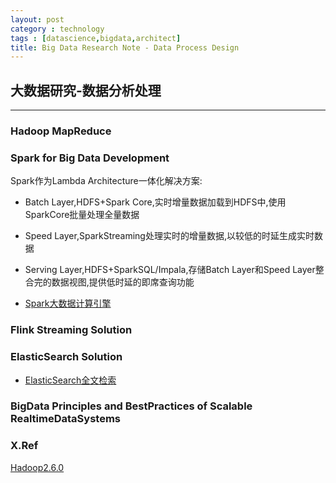 ```yaml
---
layout: post
category : technology
tags : [datascience,bigdata,architect]
title: Big Data Research Note - Data Process Design
---
```


## 大数据研究-数据分析处理
------------------------------------------------------------

### Hadoop MapReduce

### Spark for Big Data Development

Spark作为Lambda Architecture一体化解决方案:

- Batch Layer,HDFS+Spark Core,实时增量数据加载到HDFS中,使用SparkCore批量处理全量数据
- Speed Layer,SparkStreaming处理实时的增量数据,以较低的时延生成实时数据
- Serving Layer,HDFS+SparkSQL/Impala,存储Batch Layer和Speed Layer整合完的数据视图,提供低时延的即席查询功能

- [Spark大数据计算引擎](2017-03-29-spark-bigdata-arch-note.md)

### Flink Streaming Solution




### ElasticSearch Solution

- [ElasticSearch全文检索](2017-01-06-elasticsearch-search-engine-architect-note.md)


### BigData Principles and BestPractices of Scalable RealtimeDataSystems






### X.Ref


[Hadoop2.6.0](http://hadoop.apache.org/docs/r2.6.0/)